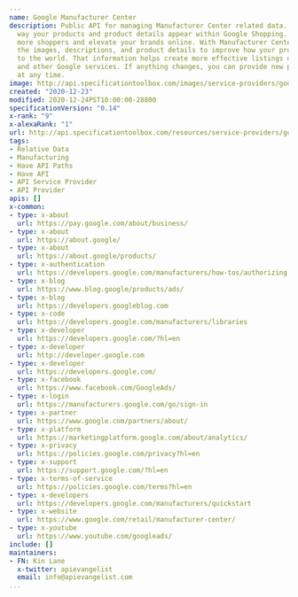 ```yaml
---
name: Google Manufacturer Center
description: Public API for managing Manufacturer Center related data. Impact the
  way your products and product details appear within Google Shopping. You???ll attract
  more shoppers and elevate your brands online. With Manufacturer Center, you provide
  the images, descriptions, and product details to improve how your products appear
  to the world. That information helps create more effective listings on Google Shopping
  and other Google services. If anything changes, you can provide new product data
  at any time.
image: http://api.specificationtoolbox.com/images/service-providers/google-manufacturer-center.jpg
created: "2020-12-23"
modified: 2020-12-24PST10:00:00-28800
specificationVersion: "0.14"
x-rank: "9"
x-alexaRank: "1"
url: http://api.specificationtoolbox.com/resources/service-providers/google-manufacturer-center/
tags:
- Relative Data
- Manufacturing
- Have API Paths
- Have API
- API Service Provider
- API Provider
apis: []
x-common:
- type: x-about
  url: https://pay.google.com/about/business/
- type: x-about
  url: https://about.google/
- type: x-about
  url: https://about.google/products/
- type: x-authentication
  url: https://developers.google.com/manufacturers/how-tos/authorizing
- type: x-blog
  url: https://www.blog.google/products/ads/
- type: x-blog
  url: https://developers.googleblog.com
- type: x-code
  url: https://developers.google.com/manufacturers/libraries
- type: x-developer
  url: https://developers.google.com/?hl=en
- type: x-developer
  url: http://developer.google.com
- type: x-developer
  url: https://developers.google.com/
- type: x-facebook
  url: https://www.facebook.com/GoogleAds/
- type: x-login
  url: https://manufacturers.google.com/go/sign-in
- type: x-partner
  url: https://www.google.com/partners/about/
- type: x-platform
  url: https://marketingplatform.google.com/about/analytics/
- type: x-privacy
  url: https://policies.google.com/privacy?hl=en
- type: x-support
  url: https://support.google.com/?hl=en
- type: x-terms-of-service
  url: https://policies.google.com/terms?hl=en
- type: x-developers
  url: https://developers.google.com/manufacturers/quickstart
- type: x-website
  url: https://www.google.com/retail/manufacturer-center/
- type: x-youtube
  url: https://www.youtube.com/googleads/
include: []
maintainers:
- FN: Kin Lane
  x-twitter: apievangelist
  email: info@apievangelist.com
...
```

